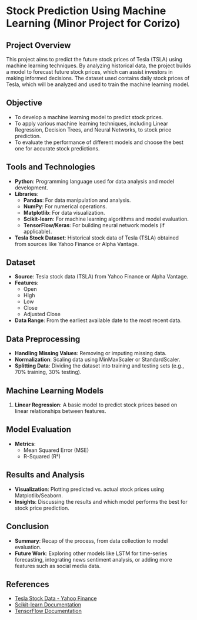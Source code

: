 # Stock Prediction Using Machine Learning (Minor Project for Corizo)

## Project Overview

This project aims to predict the future stock prices of Tesla (TSLA) using machine learning techniques. By analyzing historical data, the project builds a model to forecast future stock prices, which can assist investors in making informed decisions. The dataset used contains daily stock prices of Tesla, which will be analyzed and used to train the machine learning model.

## Objective

- To develop a machine learning model to predict stock prices.
- To apply various machine learning techniques, including Linear Regression, Decision Trees, and Neural Networks, to stock price prediction.
- To evaluate the performance of different models and choose the best one for accurate stock predictions.

## Tools and Technologies

- **Python**: Programming language used for data analysis and model development.
- **Libraries**:
  - **Pandas**: For data manipulation and analysis.
  - **NumPy**: For numerical operations.
  - **Matplotlib**: For data visualization.
  - **Scikit-learn**: For machine learning algorithms and model evaluation.
  - **TensorFlow/Keras**: For building neural network models (if applicable).
- **Tesla Stock Dataset**: Historical stock data of Tesla (TSLA) obtained from sources like Yahoo Finance or Alpha Vantage.

## Dataset

- **Source**: Tesla stock data (TSLA) from Yahoo Finance or Alpha Vantage.
- **Features**: 
  - Open
  - High
  - Low
  - Close
  - Adjusted Close
- **Data Range**: From the earliest available date to the most recent data.
  
## Data Preprocessing

- **Handling Missing Values**: Removing or imputing missing data.
- **Normalization**: Scaling data using MinMaxScaler or StandardScaler.
- **Splitting Data**: Dividing the dataset into training and testing sets (e.g., 70% training, 30% testing).

## Machine Learning Models

1. **Linear Regression**: A basic model to predict stock prices based on linear relationships between features.

## Model Evaluation

- **Metrics**:
  - Mean Squared Error (MSE)
  - R-Squared (R²)

## Results and Analysis

- **Visualization**: Plotting predicted vs. actual stock prices using Matplotlib/Seaborn.
- **Insights**: Discussing the results and which model performs the best for stock price prediction.

## Conclusion

- **Summary**: Recap of the process, from data collection to model evaluation.
- **Future Work**: Exploring other models like LSTM for time-series forecasting, integrating news sentiment analysis, or adding more features such as social media data.

## References

- [Tesla Stock Data - Yahoo Finance](https://finance.yahoo.com/)
- [Scikit-learn Documentation](https://scikit-learn.org/)
- [TensorFlow Documentation](https://www.tensorflow.org/)

